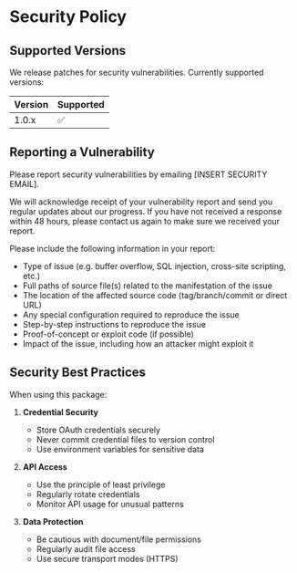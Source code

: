 # Security Policy

## Supported Versions

We release patches for security vulnerabilities. Currently supported versions:

| Version | Supported          |
| ------- | ------------------ |
| 1.0.x   | :white_check_mark: |

## Reporting a Vulnerability

Please report security vulnerabilities by emailing [INSERT SECURITY EMAIL].

We will acknowledge receipt of your vulnerability report and send you regular updates about our progress. If you have not received a response within 48 hours, please contact us again to make sure we received your report.

Please include the following information in your report:
- Type of issue (e.g. buffer overflow, SQL injection, cross-site scripting, etc.)
- Full paths of source file(s) related to the manifestation of the issue
- The location of the affected source code (tag/branch/commit or direct URL)
- Any special configuration required to reproduce the issue
- Step-by-step instructions to reproduce the issue
- Proof-of-concept or exploit code (if possible)
- Impact of the issue, including how an attacker might exploit it

## Security Best Practices

When using this package:

1. **Credential Security**
   - Store OAuth credentials securely
   - Never commit credential files to version control
   - Use environment variables for sensitive data

2. **API Access**
   - Use the principle of least privilege
   - Regularly rotate credentials
   - Monitor API usage for unusual patterns

3. **Data Protection**
   - Be cautious with document/file permissions
   - Regularly audit file access
   - Use secure transport modes (HTTPS)
